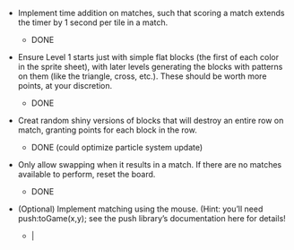  - Implement time addition on matches, such that scoring a match extends the timer by 1 second per tile in a match.
    - DONE

 - Ensure Level 1 starts just with simple flat blocks (the first of each color in the sprite sheet), with later levels generating the blocks with patterns on them (like the triangle, cross, etc.). These should be worth more points, at your discretion.
    - DONE

 - Creat random shiny versions of blocks that will destroy an entire row on match, granting points for each block in the row.
    - DONE (could optimize particle system update)

 - Only allow swapping when it results in a match. If there are no matches available to perform, reset the board.
    - DONE

 - (Optional) Implement matching using the mouse. (Hint: you’ll need push:toGame(x,y); see the push library’s documentation here for details!
    - |
